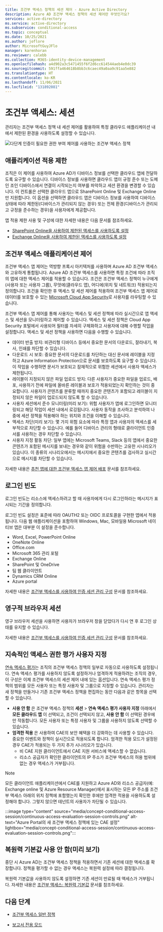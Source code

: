 ```yaml
---
title: 조건부 액세스 정책의 세션 제어 - Azure Active Directory
description: Azure AD 조건부 액세스 정책의 세션 제어란 무엇인가요?
services: active-directory
ms.service: active-directory
ms.subservice: conditional-access
ms.topic: conceptual
ms.date: 10/25/2021
ms.author: joflore
author: MicrosoftGuyJFlo
manager: karenhoran
ms.reviewer: calebb
ms.collection: M365-identity-device-management
ms.openlocfilehash: a4d902a3c5471455f6f2d6cc614544aeb4e0dc39
ms.sourcegitcommit: 591ffa464618b8bb3c6caec49a0aa9c91aa5e882
ms.translationtype: HT
ms.contentlocale: ko-KR
ms.lasthandoff: 11/06/2021
ms.locfileid: "131892081"
---
```

# <a name="conditional-access-session"></a>조건부 액세스: 세션

관리자는 조건부 액세스 정책 내 세션 제어를 활용하여 특정 클라우드 애플리케이션 내에서 제한된 환경을 사용하도록 설정할 수 있습니다.

![다단계 인증이 필요한 권한 부여 제어를 사용하는 조건부 액세스 정책](./media/concept-conditional-access-session/conditional-access-session.png)

## <a name="application-enforced-restrictions"></a>애플리케이션 적용 제한

조직은 이 제어를 사용하여 Azure AD가 디바이스 정보를 선택한 클라우드 앱에 전달하도록 요구할 수 있습니다. 디바이스 정보를 사용하면 클라우드 앱이 규정 준수 또는 도메인 조인 디바이스에서 연결이 시작되는지 여부를 파악하고 세션 환경을 변경할 수 있습니다. 이 컨트롤은 선택한 클라우드 앱으로 SharePoint Online 및 Exchange Online만 지원합니다. 이 옵션을 선택하면 클라우드 앱은 디바이스 정보를 사용하여 디바이스 상태에 따라 제한된(디바이스가 관리되지 않는 경우) 또는 전체 환경(디바이스가 관리되고 규정을 준수하는 경우)을 사용자에게 제공합니다.

앱 적용 제한 사용 및 구성에 대한 자세한 내용은 다음 문서를 참조하세요.

- [SharePoint Online을 사용하여 제한된 액세스를 사용하도록 설정](/sharepoint/control-access-from-unmanaged-devices)
- [Exchange Online을 사용하여 제한된 액세스를 사용하도록 설정](https://aka.ms/owalimitedaccess)

## <a name="conditional-access-application-control"></a>조건부 액세스 애플리케이션 제어

조건부 액세스 앱 제어는 역방향 프록시 아키텍처를 사용하며 Azure AD 조건부 액세스와 고유하게 통합됩니다. Azure AD 조건부 액세스를 사용하면 특정 조건에 따라 조직의 앱에 대한 액세스 제어를 적용할 수 있습니다. 조건은 조건부 액세스 정책이 누구에게(사용자 또는 사용자 그룹), 무엇에(클라우드 앱), 어디에(위치 및 네트워크) 적용되는지 정의합니다. 조건을 확인한 후 액세스 및 세션 제어를 적용하여 조건부 액세스 앱 제어로 데이터를 보호할 수 있는 [Microsoft Cloud App Security](/cloud-app-security/what-is-cloud-app-security)로 사용자를 라우팅할 수 있습니다.

조건부 액세스 앱 제어를 통해 사용자는 액세스 및 세션 정책에 따라 실시간으로 앱 액세스 및 세션을 모니터링하고 제어할 수 있습니다. 액세스 및 세션 정책은 Cloud App Security 포털에서 사용되어 필터를 자세히 구체화하고 사용자에 대해 수행할 작업을 설정합니다. 액세스 및 세션 정책을 사용하면 다음을 수행할 수 있습니다.

- 데이터 반출 방지: 비관리형 디바이스 등에서 중요한 문서의 다운로드, 잘라내기, 복사, 인쇄를 차단할 수 있습니다.
- 다운로드 시 보호: 중요한 문서의 다운로드를 차단하는 대신 문서에 레이블을 지정하고 Azure Information Protection으로 문서를 보호하도록 요구할 수 있습니다. 이 작업을 수행하면 문서가 보호되고 잠재적으로 위험한 세션에서 사용자 액세스가 제한됩니다.
- 레이블이 지정되지 않은 파일 업로드 방지: 다른 사용자가 중요한 파일을 업로드, 배포, 사용하기 전에 파일에 올바른 레이블과 보호가 적용되었는지 확인하는 것이 중요합니다. 사용자가 콘텐츠를 분류할 때까지 중요한 콘텐츠가 포함되고 레이블이 지정되지 않은 파일이 업로드되지 않도록 할 수 있습니다.
- 사용자 세션에서 준수 모니터링(미리 보기): 위험 사용자가 앱에 로그인하면 모니터링되고 해당 작업이 세션 내에서 로깅됩니다. 사용자 동작을 조사하고 분석하여 나중에 세션 정책을 적용해야 하는 위치와 조건을 이해할 수 있습니다.
- 액세스 차단(미리 보기): 몇 가지 위험 요소에 따라 특정 앱과 사용자의 액세스를 세부적으로 차단할 수 있습니다. 예를 들어 디바이스 관리의 형태로 클라이언트 인증서를 사용하는 경우 차단할 수 있습니다.
- 사용자 지정 활동 차단: 일부 앱에는 Microsoft Teams, Slack 등의 앱에서 중요한 콘텐츠가 포함된 메시지를 보내는 경우와 같이 위험을 수반하는 고유한 시나리오가 있습니다. 이 종류의 시나리오에서는 메시지에서 중요한 콘텐츠를 검사하고 실시간으로 메시지를 차단할 수 있습니다.

자세한 내용은 [추천 앱에 대한 조건부 액세스 앱 제어 배포](/cloud-app-security/proxy-deployment-aad) 문서를 참조하세요.

## <a name="sign-in-frequency"></a>로그인 빈도

로그인 빈도는 리소스에 액세스하려고 할 때 사용자에게 다시 로그인하라는 메시지가 표시되는 기간을 정의합니다.

로그인 빈도 설정은 표준에 따라 OAUTH2 또는 OIDC 프로토콜을 구현한 앱에서 적용됩니다. 다음 웹 애플리케이션을 포함하여 Windows, Mac, 모바일용 Microsoft 네이티브 앱은 대부분 이 설정을 준수합니다.

- Word, Excel, PowerPoint Online
- OneNote Online
- Office.com
- Microsoft 365 관리 포털
- Exchange Online
- SharePoint 및 OneDrive
- 팀 웹 클라이언트
- Dynamics CRM Online
- Azure portal

자세한 내용은 [조건부 액세스를 사용하여 인증 세션 관리 구성](howto-conditional-access-session-lifetime.md#user-sign-in-frequency) 문서를 참조하세요.

## <a name="persistent-browser-session"></a>영구적 브라우저 세션

영구 브라우저 세션을 사용하면 사용자가 브라우저 창을 닫았다가 다시 연 후 로그인 상태를 유지할 수 있습니다.

자세한 내용은 [조건부 액세스를 사용하여 인증 세션 관리 구성](howto-conditional-access-session-lifetime.md#persistence-of-browsing-sessions) 문서를 참조하세요.

## <a name="customize-continuous-access-evaluation"></a>지속적인 액세스 권한 평가 사용자 지정

[연속 액세스 평가](concept-continuous-access-evaluation.md)는 조직의 조건부 액세스 정책의 일부로 자동으로 사용하도록 설정됩니다. 연속 액세스 평가를 사용하지 않도록 설정하거나 엄격하게 적용하려는 조직의 경우, 이 구성은 이제 조건부 액세스의 세션 제어 내에 있는 옵션입니다. 연속 액세스 평가 정책의 범위를 모든 사용자 또는 특정 사용자 및 그룹으로 지정할 수 있습니다. 관리자는 새 정책을 만들거나 기존 조건부 액세스 정책을 편집하는 동안 다음과 같은 항목을 선택할 수 있습니다.

- **사용 안 함** 은 조건부 액세스 정책의 **세션** > **연속 액세스 평가 사용자 지정** 아래에서 **모든 클라우드 앱** 이 선택되고, 조건이 선택되지 않고, **사용 안 함** 이 선택된 경우에만 작동합니다. 모든 사용자 또는 특정 사용자 및 그룹을 사용하지 않도록 선택할 수 있습니다.
- **엄격한 적용** 은 사용하여 CAE의 보안 혜택을 더 강화하는 데 사용할 수 있습니다. 중요한 이벤트와 정책이 실시간으로 적용되도록 합니다.  엄격한 적용 모드가 설정된 경우 CAE가 적용되는 두 가지 추가 시나리오가 있습니다.
   - 비 CAE 지원 클라이언트에서 CAE 지원 서비스에 액세스할 수 없습니다.
   - 리소스 공급자가 확인한 클라이언트의 IP 주소가 조건부 액세스의 허용 범위에 없는 경우 액세스가 거부됩니다.

> [!NOTE] 
> 모든 클라이언트 애플리케이션에서 CAE를 지원하고 Azure AD와 리소스 공급자(예: Exchange online 및 Azure Resource Manager)에서 표시하는 모든 IP 주소를 조건부 액세스 아래의 위치 정책에 포함했는지 확인한 후에만 엄격한 적용을 사용하도록 설정해야 합니다. 그렇지 않으면 테넌트의 사용자가 차단될 수 있습니다.

:::image type="content" source="media/concept-conditional-access-session/continuous-access-evaluation-session-controls.png" alt-text="Azure Portal의 새 조건부 액세스 정책에 있는 CAE 설정" lightbox="media/concept-conditional-access-session/continuous-access-evaluation-session-controls.png":::

## <a name="disable-resilience-defaults-preview"></a>복원력 기본값 사용 안 함(미리 보기)

중단 시 Azure AD는 조건부 액세스 정책을 적용하면서 기존 세션에 대한 액세스를 확장합니다. 정책을 평가할 수 없는 경우 액세스는 복원력 설정에 따라 결정됩니다. 

복원력 기본값을 사용하지 않도록 설정하면 기존 세션이 만료될 때 액세스가 거부됩니다. 자세한 내용은 [조건부 액세스: 복원력 기본값](resilience-defaults.md) 문서를 참조하세요.

## <a name="next-steps"></a>다음 단계

- [조건부 액세스 일반 정책](concept-conditional-access-policy-common.md)

- [보고서 전용 모드](concept-conditional-access-report-only.md)
